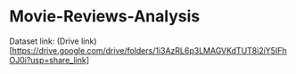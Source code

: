# Movie-Reviews-Analysis

Dataset link: (Drive link)[https://drive.google.com/drive/folders/1i3AzRL6p3LMAGVKdTUT8i2iY5IFhOJ0i?usp=share_link]
